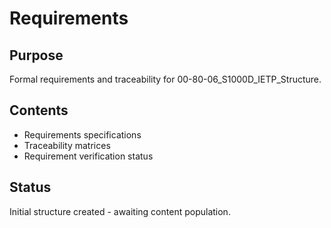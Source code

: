# Requirements

## Purpose
Formal requirements and traceability for 00-80-06_S1000D_IETP_Structure.

## Contents
- Requirements specifications
- Traceability matrices
- Requirement verification status

## Status
Initial structure created - awaiting content population.
